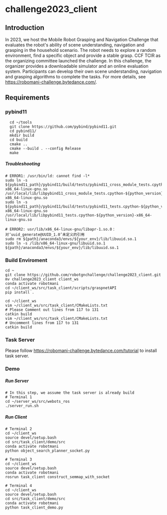 # challenge2023_client

## Introduction
In 2023, we host the Mobile Robot Grasping and Navigation Challenge that evaluates the robot's ability of scene understanding, navigation and grasping in the household scenario. The robot needs to explore a random environment, find a specific object and provide a stable grasp. CCF TCIR as the organizing committee launched the challenge. In this challenge, the organizer provides a downloadable simulator and an online evaluation system. Participants can develop their own scene understanding, navigation and grasping algorithms to complete the tasks. For more details, see https://robomani-challenge.bytedance.com/.

## Requirements
### pybind11
```shell
  cd ~/tools
  git clone https://github.com/pybind/pybind11.git
  cd pybind11/
  mkdir build
  cd build
  cmake ..
  cmake --build . --config Release  
  make 
```

##### Troubleshooting
```shell
# ERROR1: /usr/bin/ld: cannot find -l*
sudo ln -s ${pybind11_path}/pybind11/build/tests/pybind11_cross_module_tests.cpython-${python_version}-x86_64-linux-gnu.so /usr/local/lib/libpybind11_cross_module_tests.cpython-${python_version}-x86_64-linux-gnu.so
sudo ln -s ${pybind11_path}/pybind11/build/tests/pybind11_tests.cpython-${python_version}-x86_64-linux-gnu.so /usr/local/lib/libpybind11_tests.cpython-${python_version}-x86_64-linux-gnu.so

# ERROR2: usr/lib/x86_64-linux-gnu/libapr-1.so.0：对‘uuid_generate@UUID_1.0’未定义的引用
sudo rm ${path}/anaconda3/envs/${your_env}/lib/libuuid.so.1
sudo ln -s /lib/x86_64-linux-gnu/libuuid.so.1 ${path}/anaconda3/envs/${your_env}/lib/libuuid.so.1
```

### Build Enviroment
```shell
cd ~
git clone https://github.com/robotgnchallenge/challenge2023_client.git
mv challenge2023_client client_ws
conda activate robotmani
cd ~/client_ws/src/task_client/scripts/graspnetAPI
pip install .

cd ~/client_ws
vim ~/client_ws/src/task_client/CMakeLists.txt
# Please Comment out lines from 117 to 131
catkin build
vim ~/client_ws/src/task_client/CMakeLists.txt
# Uncomment lines from 117 to 131
catkin build
```

### Task Server
Please follow https://robomani-challenge.bytedance.com/tutorial to install task server.

### Demo
##### Run Server
```shell
# In this step, we assume the task server is already build
# Terminal 1
cd ~/server_ws/src/webots_ros
./server_run.sh
```
##### Run Client
```shell
# Terminal 2
cd ~/client_ws
source devel/setup.bash
cd src/task_client/demo/src
conda activate robotmani
python object_search_planner_socket.py

# Terminal 3
cd ~/client_ws
source devel/setup.bash
conda activate robotmani
rosrun task_client construct_semmap_with_socket

# Terminal 4
cd ~/client_ws
source devel/setup.bash
cd src/task_client/demo/src
conda activate robotmani
python task_client_demo.py
```






